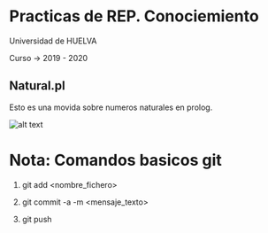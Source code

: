 # Practicas de REP. Conociemiento

Universidad de HUELVA

Curso -> 2019 - 2020

## Natural.pl 

Esto es una movida sobre numeros naturales en prolog.

![alt text](https://encrypted-tbn0.gstatic.com/images?q=tbn%3AANd9GcTZFOc2cm_4XgRym4BpAbReY0bZUdqNOEseQ-lGcYxJZm1Yx5Uc)


# Nota: Comandos basicos git

 1. git add <nombre_fichero>
 
 2. git commit -a -m <mensaje_texto>
 
 3. git push